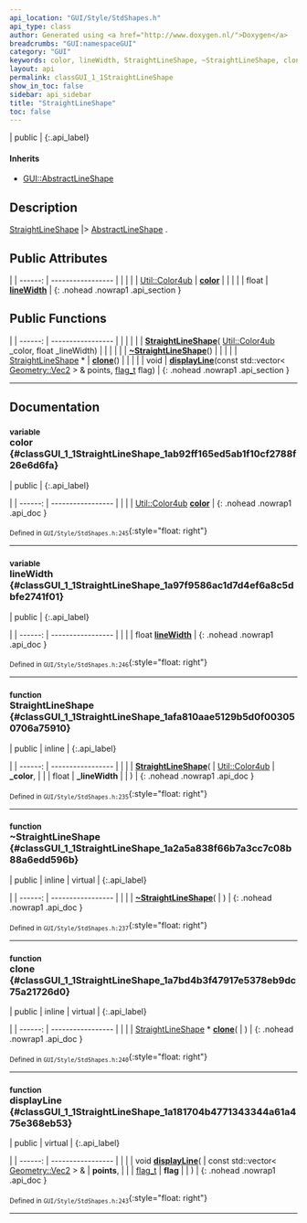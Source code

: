 ```yaml
---
api_location: "GUI/Style/StdShapes.h"
api_type: class
author: Generated using <a href="http://www.doxygen.nl/">Doxygen</a>
breadcrumbs: "GUI:namespaceGUI"
category: "GUI"
keywords: color, lineWidth, StraightLineShape, ~StraightLineShape, clone, displayLine
layout: api
permalink: classGUI_1_1StraightLineShape
show_in_toc: false
sidebar: api_sidebar
title: "StraightLineShape"
toc: false
---
```


| public |
{:.api_label}

#### Inherits

* [GUI::AbstractLineShape](classGUI_1_1AbstractLineShape)


## Description

[StraightLineShape](classGUI_1_1StraightLineShape) |> [AbstractLineShape](classGUI_1_1AbstractLineShape) .



## Public Attributes

|
| ------: | ----------------- |
|  | |
| [Util::Color4ub](classUtil_1_1Color4ub) | **[color](#classGUI_1_1StraightLineShape_1ab92ff165ed5ab1f10cf2788f26e6d6fa)**  |
|  | |
| float | **[lineWidth](#classGUI_1_1StraightLineShape_1a97f9586ac1d7d4ef6a8c5dbfe2741f01)**  |
{: .nohead .nowrap1 .api_section }


## Public Functions

|
| ------: | ----------------- |
|  | |
|  | **[StraightLineShape](#classGUI_1_1StraightLineShape_1afa810aae5129b5d0f003050706a75910)**( [Util::Color4ub](classUtil_1_1Color4ub)  _color, float _lineWidth) |
|  | |
|  | **[~StraightLineShape](#classGUI_1_1StraightLineShape_1a2a5a838f66b7a3cc7c08b88a6edd596b)**() |
|  | |
| [StraightLineShape](classGUI_1_1StraightLineShape) * | **[clone](#classGUI_1_1StraightLineShape_1a7bd4b3f47917e5378eb9dc75a21726d0)**() |
|  | |
| void | **[displayLine](#classGUI_1_1StraightLineShape_1a181704b4771343344a61a475e368eb53)**(const std::vector< [Geometry::Vec2](namespaceGeometry#namespaceGeometry_1aa9c56320691770d4bc53916868f15e6d) > & points,  [flag_t](classGUI_1_1AbstractShape#classGUI_1_1AbstractShape_1a30ae7217ac48efbb16cf6053706fead5)  flag) |
{: .nohead .nowrap1 .api_section }


-------------------------------------------------------------------

## Documentation

### <small>variable</small><br/> color {#classGUI_1_1StraightLineShape_1ab92ff165ed5ab1f10cf2788f26e6d6fa}

| public |
{:.api_label}

|
| ------: | ----------------- |
|  |
| [Util::Color4ub](classUtil_1_1Color4ub) **[color](#classGUI_1_1StraightLineShape_1ab92ff165ed5ab1f10cf2788f26e6d6fa)**  |
{: .nohead .nowrap1 .api_doc }





<sub>Defined in `GUI/Style/StdShapes.h:245`</sub>{:style="float: right"}

-------------------------------------------------------------------

### <small>variable</small><br/> lineWidth {#classGUI_1_1StraightLineShape_1a97f9586ac1d7d4ef6a8c5dbfe2741f01}

| public |
{:.api_label}

|
| ------: | ----------------- |
|  |
| float **[lineWidth](#classGUI_1_1StraightLineShape_1a97f9586ac1d7d4ef6a8c5dbfe2741f01)**  |
{: .nohead .nowrap1 .api_doc }





<sub>Defined in `GUI/Style/StdShapes.h:246`</sub>{:style="float: right"}

-------------------------------------------------------------------

### <small>function</small><br/> StraightLineShape {#classGUI_1_1StraightLineShape_1afa810aae5129b5d0f003050706a75910}

| public | inline |
{:.api_label}

|
| ------: | ----------------- |
|  |
|  **[StraightLineShape](#classGUI_1_1StraightLineShape_1afa810aae5129b5d0f003050706a75910)**( |  [Util::Color4ub](classUtil_1_1Color4ub)  | **_color**, |
| | float | **_lineWidth** |
|   ) |
{: .nohead .nowrap1 .api_doc }





<sub>Defined in `GUI/Style/StdShapes.h:235`</sub>{:style="float: right"}

-------------------------------------------------------------------

### <small>function</small><br/> ~StraightLineShape {#classGUI_1_1StraightLineShape_1a2a5a838f66b7a3cc7c08b88a6edd596b}

| public | inline | virtual |
{:.api_label}

|
| ------: | ----------------- |
|  |
|  **[~StraightLineShape](#classGUI_1_1StraightLineShape_1a2a5a838f66b7a3cc7c08b88a6edd596b)**( |  ) |
{: .nohead .nowrap1 .api_doc }





<sub>Defined in `GUI/Style/StdShapes.h:237`</sub>{:style="float: right"}

-------------------------------------------------------------------

### <small>function</small><br/> clone {#classGUI_1_1StraightLineShape_1a7bd4b3f47917e5378eb9dc75a21726d0}

| public | inline | virtual |
{:.api_label}

|
| ------: | ----------------- |
|  |
| [StraightLineShape](classGUI_1_1StraightLineShape) * **[clone](#classGUI_1_1StraightLineShape_1a7bd4b3f47917e5378eb9dc75a21726d0)**( |  ) |
{: .nohead .nowrap1 .api_doc }





<sub>Defined in `GUI/Style/StdShapes.h:240`</sub>{:style="float: right"}

-------------------------------------------------------------------

### <small>function</small><br/> displayLine {#classGUI_1_1StraightLineShape_1a181704b4771343344a61a475e368eb53}

| public | virtual |
{:.api_label}

|
| ------: | ----------------- |
|  |
| void **[displayLine](#classGUI_1_1StraightLineShape_1a181704b4771343344a61a475e368eb53)**( | const std::vector< [Geometry::Vec2](namespaceGeometry#namespaceGeometry_1aa9c56320691770d4bc53916868f15e6d) > & | **points**, |
| |  [flag_t](classGUI_1_1AbstractShape#classGUI_1_1AbstractShape_1a30ae7217ac48efbb16cf6053706fead5)  | **flag** |
|   ) |
{: .nohead .nowrap1 .api_doc }





<sub>Defined in `GUI/Style/StdShapes.h:243`</sub>{:style="float: right"}

-------------------------------------------------------------------

